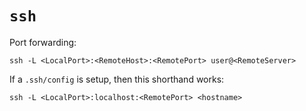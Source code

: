 # `ssh`

Port forwarding:

	ssh -L <LocalPort>:<RemoteHost>:<RemotePort> user@<RemoteServer>

If a `.ssh/config` is setup, then this shorthand works:

	ssh -L <LocalPort>:localhost:<RemotePort> <hostname>

